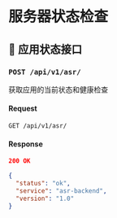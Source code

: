 # 服务器状态检查

## 🛜 应用状态接口

### `POST /api/v1/asr/`

获取应用的当前状态和健康检查

#### Request

```http
GET /api/v1/asr/
```

#### Response

```json
200 OK

{
  "status": "ok",
  "service": "asr-backend",
  "version": "1.0"
}
```